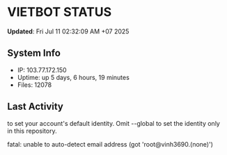 # VIETBOT STATUS
**Updated**: Fri Jul 11 02:32:09 AM +07 2025

## System Info
- IP: 103.77.172.150
- Uptime: up 5 days, 6 hours, 19 minutes
- Files: 12078

## Last Activity

to set your account's default identity.
Omit --global to set the identity only in this repository.

fatal: unable to auto-detect email address (got 'root@vinh3690.(none)')
